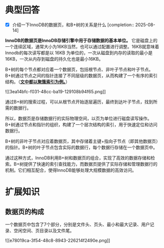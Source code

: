 # 典型回答

- [x] 介绍一下InnoDB的数据页，和B+树的关系是什么  [completion:: 2025-08-14]

**InnoDB的数据页是InnoDB存储引擎中用于存储数据的基本单位。** 它是磁盘上的一个连续区域，通常大小为16KB当然，也可以通过配置进行调整。16KB就意味着Innodb的每次读写都是以 16KB 为单位的，一次从磁盘到内存的读取的最小是16KB，一次从内存到磁盘的持久化也是最小16KB。



B+树的每个节点都对应着一个数据页，包括根节点、非叶子节点和叶子节点。B+树通过节点之间的指针连接了不同层级的数据页，从而构建了一个有序的索引结构。（**<u>文中都以聚簇索引为例。</u>**）

![[3ea14bfc-f031-48cc-ba19-129108b94f65.png]]





通过B+树的搜索过程，可以从根节点开始逐层遍历，最终到达叶子节点，找到所需的数据行。



所以，数据页是存储数据行的实际物理空间，以页为单位进行磁盘读写操作。B+树通过节点和指针的组织，构建了一个层次结构的索引，用于快速定位和访问数据行。



B+树的非叶子节点对应着数据页，其中存储着主键+指向子节点（即其他数据页）的指针。B+树的叶子节点包含实际的数据行，每个数据行存储在一个数据页中。



通过这种方式，InnoDB利用B+树和数据页的组合，实现了高效的数据存储和检索。B+树提供了快速的索引查找能力，而数据页提供了实际存储和管理数据行的机制。它们相互配合，使得InnoDB能够处理大规模数据的高效访问。



# 扩展知识


## 数据页的构成


一个数据页中包含了7个部分，分别是文件头、页头、最小和最大记录、用户记录、空闲空间、页目录以及文件尾。



![[e78019ca-3f54-48c8-8943-226214f2490e.png]]







